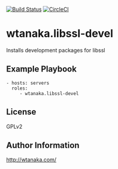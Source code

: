 [![Build Status](https://travis-ci.org/wtanaka/ansible-role-libssl-devel.svg?branch=master)](https://travis-ci.org/wtanaka/ansible-role-libssl-devel)
[![CircleCI](https://circleci.com/gh/wtanaka/ansible-role-libssl-devel.svg?style=svg)](https://circleci.com/gh/wtanaka/ansible-role-libssl-devel)

wtanaka.libssl-devel
====================

Installs development packages for libssl

Example Playbook
----------------

    - hosts: servers
      roles:
         - wtanaka.libssl-devel

License
-------

GPLv2

Author Information
------------------

http://wtanaka.com/
